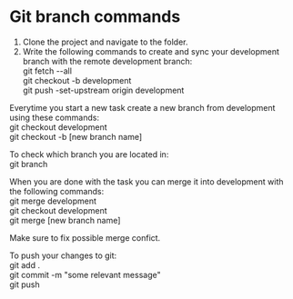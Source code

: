 # Git branch commands
1. Clone the project and navigate to the folder. 
2. Write the following commands to create and sync your development branch with the remote development branch: \
  git fetch --all \
  git checkout -b development \
  git push -set-upstream origin development 

Everytime you start a new task create a new branch from development using these commands: \
  git checkout development \
  git checkout -b [new branch name] 

To check which branch you are located in: \
  git branch 
  
When you are done with the task you can merge it into development with the following commands: \
  git merge development \
  git checkout development \
  git merge [new branch name] 

Make sure to fix possible merge confict.

To push your changes to git: \
  git add . \
  git commit -m "some relevant message" \
  git push
